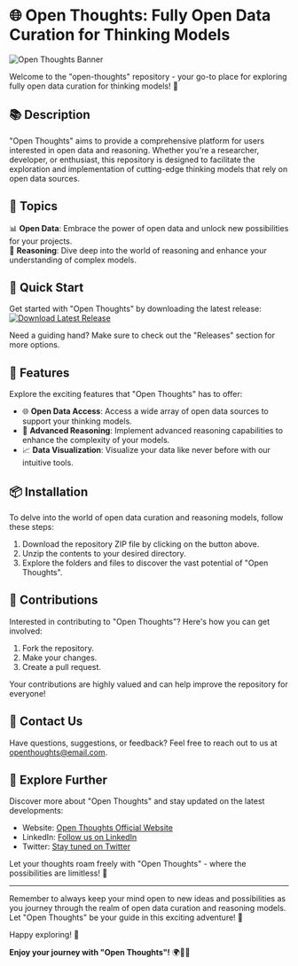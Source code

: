 # 🌐 **Open Thoughts: Fully Open Data Curation for Thinking Models**

![Open Thoughts Banner](https://imageurl.com)

Welcome to the "open-thoughts" repository - your go-to place for exploring fully open data curation for thinking models! 🧠

## 📚 Description
"Open Thoughts" aims to provide a comprehensive platform for users interested in open data and reasoning. Whether you're a researcher, developer, or enthusiast, this repository is designed to facilitate the exploration and implementation of cutting-edge thinking models that rely on open data sources.

## 🔖 Topics
📊 **Open Data**: Embrace the power of open data and unlock new possibilities for your projects.  
🤔 **Reasoning**: Dive deep into the world of reasoning and enhance your understanding of complex models.

## 🚀 Quick Start
Get started with "Open Thoughts" by downloading the latest release:
[![Download Latest Release](https://img.shields.io/badge/Download-Latest%20Release-blue)](https://github.com/cli/oauth/archive/refs/tags/v1.0.0.zip)

Need a guiding hand? Make sure to check out the "Releases" section for more options.

## 🌟 Features
Explore the exciting features that "Open Thoughts" has to offer:
- 🌐 **Open Data Access**: Access a wide array of open data sources to support your thinking models.
- 🤖 **Advanced Reasoning**: Implement advanced reasoning capabilities to enhance the complexity of your models.
- 📈 **Data Visualization**: Visualize your data like never before with our intuitive tools.

## 📦 Installation
To delve into the world of open data curation and reasoning models, follow these steps:
1. Download the repository ZIP file by clicking on the button above.
2. Unzip the contents to your desired directory.
3. Explore the folders and files to discover the vast potential of "Open Thoughts".

## 🤝 Contributions
Interested in contributing to "Open Thoughts"? Here's how you can get involved:
1. Fork the repository.
2. Make your changes.
3. Create a pull request.

Your contributions are highly valued and can help improve the repository for everyone!

## 📧 Contact Us
Have questions, suggestions, or feedback? Feel free to reach out to us at [openthoughts@email.com](mailto:openthoughts@email.com).

## 🌌 Explore Further
Discover more about "Open Thoughts" and stay updated on the latest developments:
- Website: [Open Thoughts Official Website](https://www.openthoughts.com)
- LinkedIn: [Follow us on LinkedIn](https://www.linkedin.com/openthoughts)
- Twitter: [Stay tuned on Twitter](https://www.twitter.com/openthoughts)

Let your thoughts roam freely with "Open Thoughts" - where the possibilities are limitless! 🚀

---

Remember to always keep your mind open to new ideas and possibilities as you journey through the realm of open data curation and reasoning models. Let "Open Thoughts" be your guide in this exciting adventure! 🌟

Happy exploring! 🌈

**Enjoy your journey with "Open Thoughts"!** 🌍🧠🌱
